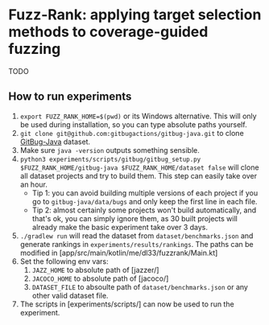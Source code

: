 #  Fuzz-Rank: applying target selection methods to coverage-guided fuzzing

TODO

## How to run experiments

1. `export FUZZ_RANK_HOME=$(pwd)` or its Windows alternative. This will only be used during installation, so you can type absolute paths yourself.
1. `git clone git@github.com:gitbugactions/gitbug-java.git` to clone [GitBug-Java](https://github.com/gitbugactions/gitbug-java) dataset.
1. Make sure `java -version` outputs something sensible.
1. `python3 experiments/scripts/gitbug/gitbug_setup.py $FUZZ_RANK_HOME/gitbug-java $FUZZ_RANK_HOME/dataset false` will clone all dataset projects and try to build them. This step can easily take over an hour.
   - Tip 1: you can avoid building multiple versions of each project if you go to `gitbug-java/data/bugs` and only keep the first line in each file.
   - Tip 2: almost certainly some projects won't build automatically, and that's ok, you can simply ignore them, as 30 built projects will already make the basic experiment take over 3 days.
1. `./gradlew run` will read the dataset from `dataset/benchmarks.json` and generate rankings in `experiments/results/rankings`. The paths can be modified in [app/src/main/kotlin/me/dl33/fuzzrank/Main.kt]
1. Set the following env vars:
   1. `JAZZ_HOME` to absolute path of [jazzer/]
   1. `JACOCO_HOME` to absolute path of [jacoco/]
   1. `DATASET_FILE` to absoulte path of `dataset/benchmarks.json` or any other valid dataset file.
1. The scripts in [experiments/scripts/] can now be used to run the experiment.
